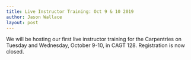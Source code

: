 ```yaml
---
title: Live Instructor Training: Oct 9 & 10 2019
author: Jason Wallace
layout: post
---
```

We will be hosting our first live instructor training for the Carpentries on Tuesday and Wednesday, October 9-10, in CAGT 128. Registration is now closed. 
